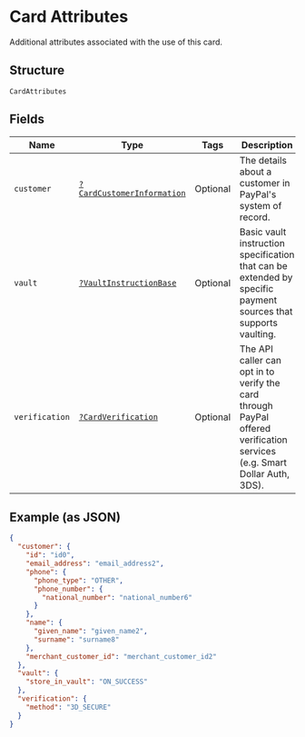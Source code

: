 
# Card Attributes

Additional attributes associated with the use of this card.

## Structure

`CardAttributes`

## Fields

| Name | Type | Tags | Description | Getter | Setter |
|  --- | --- | --- | --- | --- | --- |
| `customer` | [`?CardCustomerInformation`](../../doc/models/card-customer-information.md) | Optional | The details about a customer in PayPal's system of record. | getCustomer(): ?CardCustomerInformation | setCustomer(?CardCustomerInformation customer): void |
| `vault` | [`?VaultInstructionBase`](../../doc/models/vault-instruction-base.md) | Optional | Basic vault instruction specification that can be extended by specific payment sources that supports vaulting. | getVault(): ?VaultInstructionBase | setVault(?VaultInstructionBase vault): void |
| `verification` | [`?CardVerification`](../../doc/models/card-verification.md) | Optional | The API caller can opt in to verify the card through PayPal offered verification services (e.g. Smart Dollar Auth, 3DS). | getVerification(): ?CardVerification | setVerification(?CardVerification verification): void |

## Example (as JSON)

```json
{
  "customer": {
    "id": "id0",
    "email_address": "email_address2",
    "phone": {
      "phone_type": "OTHER",
      "phone_number": {
        "national_number": "national_number6"
      }
    },
    "name": {
      "given_name": "given_name2",
      "surname": "surname8"
    },
    "merchant_customer_id": "merchant_customer_id2"
  },
  "vault": {
    "store_in_vault": "ON_SUCCESS"
  },
  "verification": {
    "method": "3D_SECURE"
  }
}
```

